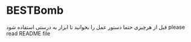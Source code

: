 # BESTBomb
قبل از هرچیزی حتما دستور عمل را بخوانید تا ابزار به درستی استفاده شود            please read README file
